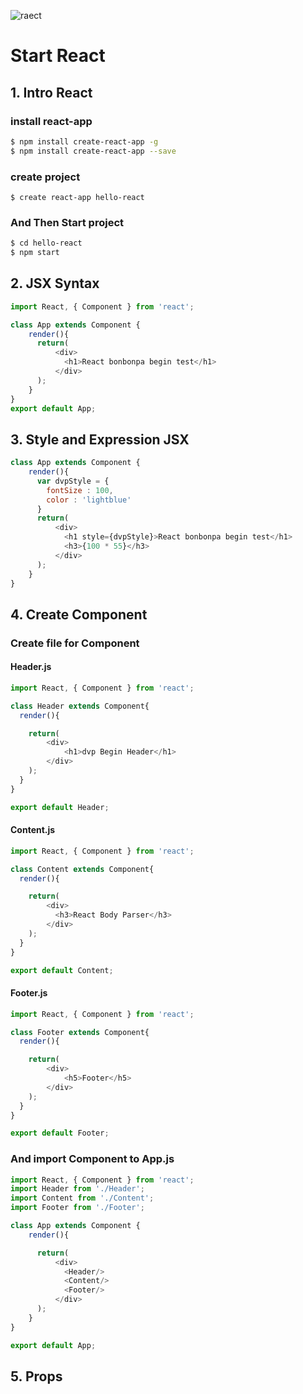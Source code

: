 ![raect](https://encrypted-tbn0.gstatic.com/images?q=tbn:ANd9GcSithoqiOTODZ73obUF3Nj5bDueB4HG9PMUNQDVV9ROcKlijncE)

# Start React

## 1. Intro React

### install react-app

```sh
$ npm install create-react-app -g
$ npm install create-react-app --save
```

### create project

```
$ create react-app hello-react
```

### And Then Start project
```sh
$ cd hello-react
$ npm start
```


## 2. JSX Syntax

```js
import React, { Component } from 'react';

class App extends Component {
    render(){
      return(
          <div>
            <h1>React bonbonpa begin test</h1>
          </div>
      );
    }
}
export default App;
```

## 3. Style and Expression JSX

```js
class App extends Component {
    render(){
      var dvpStyle = {
        fontSize : 100,
        color : 'lightblue'
      }
      return(
          <div>
            <h1 style={dvpStyle}>React bonbonpa begin test</h1>
            <h3>{100 * 55}</h3>
          </div>
      );
    }
}
```

## 4. Create Component

### Create file for Component

#### Header.js

```js
import React, { Component } from 'react';

class Header extends Component{
  render(){

    return(
        <div>
            <h1>dvp Begin Header</h1>
        </div>
    );
  }
}

export default Header;

```

#### Content.js

```js
import React, { Component } from 'react';

class Content extends Component{
  render(){

    return(
        <div>
          <h3>React Body Parser</h3>
        </div>
    );
  }
}

export default Content;
```

#### Footer.js
```js
import React, { Component } from 'react';

class Footer extends Component{
  render(){

    return(
        <div>
            <h5>Footer</h5>
        </div>
    );
  }
}

export default Footer;

```

### And import Component to App.js

```js
import React, { Component } from 'react';
import Header from './Header';
import Content from './Content';
import Footer from './Footer';

class App extends Component {
    render(){

      return(
          <div>
            <Header/>
            <Content/>
            <Footer/>
          </div>
      );
    }
}

export default App;
```

## 5. Props
